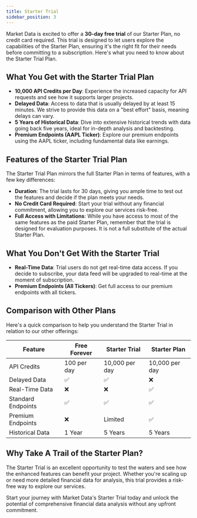 ```yaml
---
title: Starter Trial
sidebar_position: 3
---
```


Market Data is excited to offer a **30-day free trial** of our Starter Plan, no credit card required. This trial is designed to let users explore the capabilities of the Starter Plan, ensuring it's the right fit for their needs before committing to a subscription. Here's what you need to know about the Starter Trial Plan.

## What You Get with the Starter Trial Plan

- **10,000 API Credits per Day**: Experience the increased capacity for API requests and see how it supports larger projects.
- **Delayed Data**: Access to data that is usually delayed by at least 15 minutes. We strive to provide this data on a "best effort" basis, meaning delays can vary.
- **5 Years of Historical Data**: Dive into extensive historical trends with data going back five years, ideal for in-depth analysis and backtesting.
- **Premium Endpoints (AAPL Ticker)**: Explore our premium endpoints using the AAPL ticker, including fundamental data like earnings.

## Features of the Starter Trial Plan

The Starter Trial Plan mirrors the full Starter Plan in terms of features, with a few key differences:

- **Duration**: The trial lasts for 30 days, giving you ample time to test out the features and decide if the plan meets your needs.
- **No Credit Card Required**: Start your trial without any financial commitment, allowing you to explore our services risk-free.
- **Full Access with Limitations**: While you have access to most of the same features as the paid Starter Plan, remember that the trial is designed for evaluation purposes. It is not a full substitute of the actual Starter Plan.

## What You Don't Get With the Starter Trial

- **Real-Time Data**: Trial users do not get real-time data access. If you decide to subscribe, your data feed will be upgraded to real-time at the moment of subscription.
- **Premium Endpoints (All Tickers)**: Get full access to our premium endpoints with all tickers.

## Comparison with Other Plans

Here's a quick comparison to help you understand the Starter Trial in relation to our other offerings:

| Feature               | Free Forever | Starter Trial | Starter Plan  |
|-----------------------|--------------|---------------|---------------|
| API Credits           | 100 per day  | 10,000 per day | 10,000 per day |
| Delayed Data          | ✅           | ✅            | ❌             |
| Real-Time Data        | ❌           | ❌            | ✅             |
| Standard Endpoints    | ✅           | ✅            | ✅             |
| Premium Endpoints     | ❌           | Limited       | ✅             |
| Historical Data       | 1 Year       | 5 Years       | 5 Years        |

## Why Take A Trail of the Starter Plan?

The Starter Trial is an excellent opportunity to test the waters and see how the enhanced features can benefit your project. Whether you're scaling up or need more detailed financial data for analysis, this trial provides a risk-free way to explore our services.

Start your journey with Market Data's Starter Trial today and unlock the potential of comprehensive financial data analysis without any upfront commitment.

